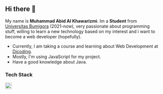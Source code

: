## Hi there 👋

My name is **Muhammad Abid Al Khawarizmi**. Im a **Student** from [Universitas Bumigora](https://universitasbumigora.ac.id) (2021-now), very passionate about programming stuff, willing to learn a new technology based on my interest and i want to become a web developer (hopefully).

- Currently, I am taking a course and learning about Web Development at [Dicoding](https://www.dicoding.com). 
- Mostly, I'm using JavaScript for my project.
- Have a good knowledge about Java.

### Tech Stack
  <a href="#"><img align="left" alt="JavaScript" title="JavaScript" width="21px" src="https://upload.wikimedia.org/wikipedia/commons/9/99/Unofficial_JavaScript_logo_2.svg" /></a>
  <br>
  <br>

    
  


